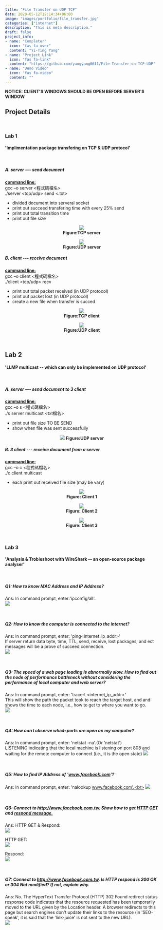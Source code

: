 ```yaml
---
title: "File Transfer on UDP TCP"
date: 2020-05-12T12:14:34+06:00
image: "images/portfolio/file_transfer.jpg"
categories: ["internet"]
description: "This is meta description."
draft: false
project_info:
- name: "Completer"
  icon: "fas fa-user"
  content: "Yi-Ting Yang"
- name: "Project Link"
  icon: "fas fa-link"
  content: "https://github.com/yangyang0611/File-Transfer-on-TCP-UDP"
- name: "Demo Video"
  icon: "fas fa-video"
  content: ""
---
```


**NOTICE: CLIENT'S WINDOWS SHOULD BE OPEN BEFORE SERVER'S WINDOW**

## **Project Details**

&nbsp;
### **Lab 1**
#### 'Implimentation package transfering on TCP & UDP protocol'

&nbsp;
##### **A. server --- send document**<br>
**<u>command line:**</u><br>
gcc –o server <程式碼檔名> <br>
./server <tcp/udp> send <ip addr> <port> <.txt>

- divided document into serveral socket
- print out succeed transfering time with every 25% send
- print out total transition time
- print out file size

<center>

![](https://imgur.com/DGFRRdIl.jpg)<br>
**Figure:TCP server**

![](https://imgur.com/B4OVYd5l.jpg)<br>
**Figure:UDP server**
</center>

##### **B. client --- receive document**
**<u>command line:**</u><br>
gcc –o client <程式碼檔名> <br>
./client <tcp/udp> recv <ip addr> <port>

- print out total packet received (in UDP protocol)
- print out packet lost (in UDP protocol)
- create a new file when transfer is succed

<center>

![](https://imgur.com/fpjK7R0l.jpg)<br>
**Figure:TCP client**

![](https://imgur.com/CJnOSmTl.jpg)<br>
**Figure:UDP client**
</center>

&nbsp;
## **Lab 2**
#### 'LLMP multicast -- which can only be implemented on UDP protocol'

&nbsp;
##### **A. server --- send document to 3 client**
<u>**command line:**</u><br>
gcc –o s <程式碼檔名><br>
./s server multicast <txt檔名>
- print out file size TO BE SEND
- show when file was sent successfully
<center>

![](https://imgur.com/kX6O3gbl.jpg)
**Figure:UDP server**
</center>

##### **B. 3 client --- receive document from a server**
<u>**command line:**</u><br>
gcc –o c <程式碼檔名><br>
./c client multicast
- each print out received file size (may be vary)

<center>

![](https://imgur.com/1f9MOool.jpg)<br>
**Figure: Client 1**

![](https://imgur.com/pXCNS5vl.jpg)<br>
**Figure: Client 2**

![](https://imgur.com/6a7Tb5hl.jpg)<br>
**Figure: Client 3**
</center>

&nbsp;
### **Lab 3**
#### 'Analysis & Trobleshoot with WireShark -- an open-source package analyser'

&nbsp;
##### **Q1: How to know MAC Address and IP Address?**

Ans: In command prompt, enter:'ipconfig/all'.<br>
![](https://imgur.com/9diXzPel.jpg)

&nbsp;
##### **Q2: How to know the computer is connected to the internet?**

Ans: In command prompt, enter: 'ping<internet_ip_addr>'<br>
If server return data byte, time, TTL, send, receive, lost packages, and ect messages will be a prove of succeed connection.<br>
![](https://imgur.com/4W8bv4Dl.jpg)

&nbsp;
##### **Q3: The speed of a web page loading is abnormally slow. How to find out the node of performance bottleneck without considering the performance of local computer and web server?**

Ans: In command prompt, enter: 'tracert <internet_ip_addr>'<br>
This will show the path the packet took to reach the target host, and
and shows the time to each node, i.e., how to get to where you want to go.<br>
![](https://imgur.com/LJLi7SPl.jpg)

&nbsp;
##### **Q4: How can I observe which ports are open on my computer?**

Ans: In command prompt, enter: 'netstat -na'.(Or 'netstat')<br>
LISTENING indicating that the local machine is listening on port 808 and waiting for the remote computer to connect (i.e., it is the open state)
![](https://imgur.com/vQD7JiZl.jpg)

&nbsp;
##### **Q5: How to find IP Address of 'www.facebook.com'?**

Ans: In command prompt, enter: 'nalookup www.facebook.com'.<br>
![](https://imgur.com/11BaA8Xl.jpg)

&nbsp;
##### **Q6: Connect to http://www.facebook.com.tw. Show how to get <u>HTTP GET</u> and <u>respond message.</u>**

Ans: 
HTTP GET & Respond:<br>
![](https://imgur.com/e9UeaREl.jpg)

HTTP GET:<br>
![](https://imgur.com/Jwh1X1Rl.jpg)

Respond:<br>
![](https://imgur.com/sKTUdPHl.jpg)

&nbsp;
##### **Q7: Connect to http://www.facebook.com.tw. Is HTTP respond is 200 OK or 304 Not modified? If not, explain why.**

Ans: No. The HyperText Transfer Protocol (HTTP) 302 Found redirect status response code indicates that the resource requested has been temporarily moved to the URL given by the Location header. A browser redirects to this page but search engines don't update their links to the resource (in 'SEO-speak', it is said that the 'link-juice' is not sent to the new URL). <br>
![](https://imgur.com/DuJeMW3l.jpg)